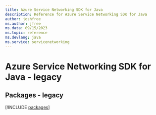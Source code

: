 ```yaml
---
title: Azure Service Networking SDK for Java
description: Reference for Azure Service Networking SDK for Java
author: joshfree
ms.author: jfree
ms.data: 09/15/2023
ms.topic: reference
ms.devlang: java
ms.service: servicenetworking
---
```

# Azure Service Networking SDK for Java - legacy
## Packages - legacy
[!INCLUDE [packages](service-networking-index.md)]